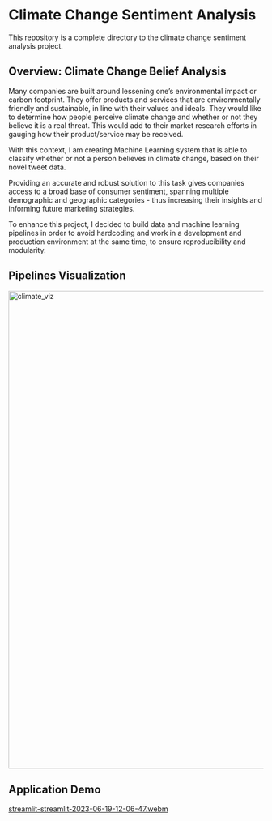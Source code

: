 # Climate Change Sentiment Analysis
This repository is a complete directory to the climate change sentiment analysis project.

## Overview: Climate Change Belief Analysis
Many companies are built around lessening one’s environmental impact or carbon footprint. They offer products and services that are environmentally friendly and sustainable, in line with their values and ideals. They would like to determine how people perceive climate change and whether or not they believe it is a real threat. This would add to their market research efforts in gauging how their product/service may be received.

With this context, I am creating Machine Learning system that is able to classify whether or not a person believes in climate change, based on their novel tweet data.

Providing an accurate and robust solution to this task gives companies access to a broad base of consumer sentiment, spanning multiple demographic and geographic categories - thus increasing their insights and informing future marketing strategies.

To enhance this project, I decided to build data and machine learning pipelines in order to avoid hardcoding and work in a development and production environment at the same time, to ensure reproducibility and modularity.
## Pipelines Visualization
<img width="943" alt="climate_viz" src="https://github.com/Emmantheo/sentiment-climate/assets/89465917/23075b72-67f7-4d64-a46a-126055a9d1fd">

## Application Demo
[streamlit-streamlit-2023-06-19-12-06-47.webm](https://github.com/Emmantheo/Climate-Change-Sentiment-Analysis/assets/89465917/6b8af3b2-e0f2-4614-b029-e4b674400f12)

